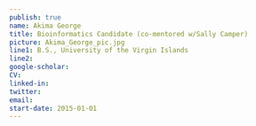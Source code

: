 ```yaml
---
publish: true
name: Akima George
title: Bioinformatics Candidate (co-mentored w/Sally Camper)
picture: Akima_George_pic.jpg
line1: B.S., University of the Virgin Islands
line2: 
google-scholar: 
CV:
linked-in: 
twitter:
email:
start-date: 2015-01-01
---
```

